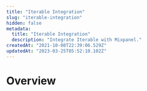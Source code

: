 ```yaml
---
title: "Iterable Integration"
slug: "iterable-integration"
hidden: false
metadata: 
  title: "Iterable Integration"
  description: "Integrate Iterable with Mixpanel."
createdAt: "2021-10-08T22:39:06.529Z"
updatedAt: "2023-03-25T05:52:10.102Z"
---
```


# Overview
